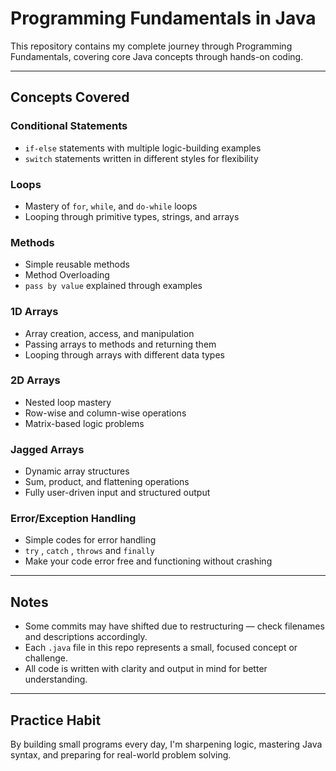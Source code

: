 # Programming Fundamentals in Java

This repository contains my complete journey through Programming Fundamentals, covering core Java concepts through hands-on coding.

---

## Concepts Covered

### Conditional Statements

- `if-else` statements with multiple logic-building examples
- `switch` statements written in different styles for flexibility

### Loops

- Mastery of `for`, `while`, and `do-while` loops
- Looping through primitive types, strings, and arrays

### Methods

- Simple reusable methods
- Method Overloading
- `pass by value` explained through examples

### 1D Arrays

- Array creation, access, and manipulation
- Passing arrays to methods and returning them
- Looping through arrays with different data types

### 2D Arrays

- Nested loop mastery
- Row-wise and column-wise operations
- Matrix-based logic problems

### Jagged Arrays

- Dynamic array structures
- Sum, product, and flattening operations
- Fully user-driven input and structured output

### Error/Exception Handling

- Simple codes for error handling
- `try` , `catch` , `throws` and `finally`
- Make your code error free and functioning without crashing

---

## Notes

- Some commits may have shifted due to restructuring — check filenames and descriptions accordingly.
- Each `.java` file in this repo represents a small, focused concept or challenge.
- All code is written with clarity and output in mind for better understanding.

---

## Practice Habit

By building small programs every day, I'm sharpening logic, mastering Java syntax, and preparing for real-world problem solving.
